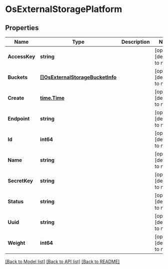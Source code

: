 # OsExternalStoragePlatform

## Properties
Name | Type | Description | Notes
------------ | ------------- | ------------- | -------------
**AccessKey** | **string** |  | [optional] [default to null]
**Buckets** | [**[]OsExternalStorageBucketInfo**](OSExternalStorageBucketInfo.md) |  | [optional] [default to null]
**Create** | [**time.Time**](time.Time.md) |  | [optional] [default to null]
**Endpoint** | **string** |  | [optional] [default to null]
**Id** | **int64** |  | [optional] [default to null]
**Name** | **string** |  | [optional] [default to null]
**SecretKey** | **string** |  | [optional] [default to null]
**Status** | **string** |  | [optional] [default to null]
**Uuid** | **string** |  | [optional] [default to null]
**Weight** | **int64** |  | [optional] [default to null]

[[Back to Model list]](../README.md#documentation-for-models) [[Back to API list]](../README.md#documentation-for-api-endpoints) [[Back to README]](../README.md)


